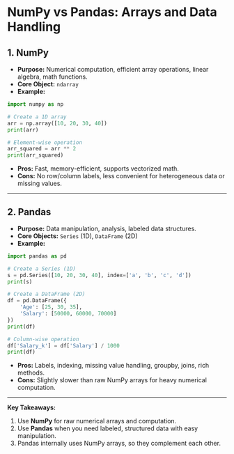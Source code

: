 # NumPy vs Pandas: Arrays and Data Handling

## 1. NumPy

* **Purpose:** Numerical computation, efficient array operations, linear algebra, math functions.
* **Core Object:** `ndarray`
* **Example:**

```python
import numpy as np

# Create a 1D array
arr = np.array([10, 20, 30, 40])
print(arr)

# Element-wise operation
arr_squared = arr ** 2
print(arr_squared)
```

* **Pros:** Fast, memory-efficient, supports vectorized math.
* **Cons:** No row/column labels, less convenient for heterogeneous data or missing values.

---

## 2. Pandas

* **Purpose:** Data manipulation, analysis, labeled data structures.
* **Core Objects:** `Series` (1D), `DataFrame` (2D)
* **Example:**

```python
import pandas as pd

# Create a Series (1D)
s = pd.Series([10, 20, 30, 40], index=['a', 'b', 'c', 'd'])
print(s)

# Create a DataFrame (2D)
df = pd.DataFrame({
    'Age': [25, 30, 35],
    'Salary': [50000, 60000, 70000]
})
print(df)

# Column-wise operation
df['Salary_k'] = df['Salary'] / 1000
print(df)
```

* **Pros:** Labels, indexing, missing value handling, groupby, joins, rich methods.
* **Cons:** Slightly slower than raw NumPy arrays for heavy numerical computation.

---

**Key Takeaways:**

1. Use **NumPy** for raw numerical arrays and computation.
2. Use **Pandas** when you need labeled, structured data with easy manipulation.
3. Pandas internally uses NumPy arrays, so they complement each other.
